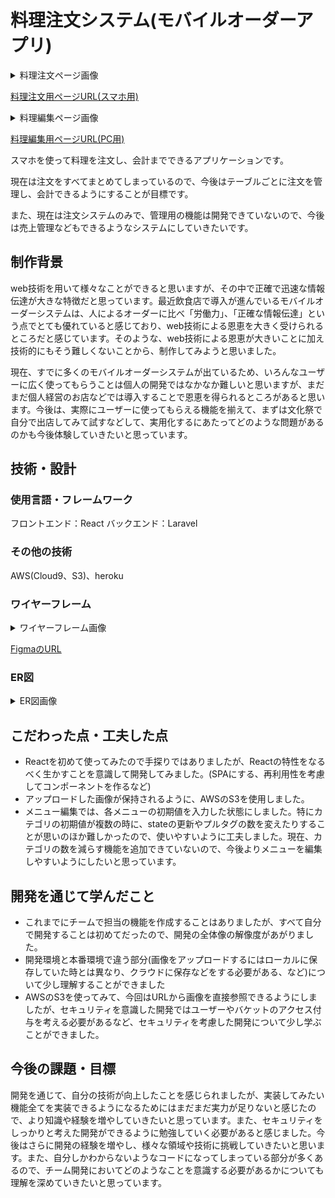 # 料理注文システム(モバイルオーダーアプリ)
<details>
<summary>料理注文ページ画像</summary>
    
<img width="316" alt="スクリーンショット 2023-09-27 12 37 07" src="https://github.com/nomaporon/mobile_order/assets/88223569/d3108560-6df3-4704-ae23-73825adb5804">
<img width="316" alt="スクリーンショット 2023-09-27 12 42 00" src="https://github.com/nomaporon/mobile_order/assets/88223569/bd5280ce-9c9e-4484-b840-855a1bdf5a0e">
<img width="315" alt="スクリーンショット 2023-09-27 12 37 43" src="https://github.com/nomaporon/mobile_order/assets/88223569/61bd6c35-1564-477f-95c3-678888e186df">
<img width="316" alt="スクリーンショット 2023-09-27 12 37 48" src="https://github.com/nomaporon/mobile_order/assets/88223569/82f5654c-6eb3-41a1-b3d1-85be436afdd4">
</details>

[料理注文用ページURL(スマホ用)](https://mobileorder-d8e59e5ce573.herokuapp.com/)

<details>
<summary>料理編集ページ画像</summary>

<img width="1433" alt="スクリーンショット 2023-09-27 12 38 13" src="https://github.com/nomaporon/mobile_order/assets/88223569/42fb1be8-ad43-4db7-acd0-24cc1e2e1183">
<img width="1434" alt="スクリーンショット 2023-09-27 12 38 45" src="https://github.com/nomaporon/mobile_order/assets/88223569/344e30de-f17f-4986-8ae6-4f014c0346e7">
</details>

[料理編集用ページURL(PC用)](https://mobileorder-d8e59e5ce573.herokuapp.com/admin)

スマホを使って料理を注文し、会計までできるアプリケーションです。

現在は注文をすべてまとめてしまっているので、今後はテーブルごとに注文を管理し、会計できるようにすることが目標です。

また、現在は注文システムのみで、管理用の機能は開発できていないので、今後は売上管理などもできるようなシステムにしていきたいです。

## 制作背景
web技術を用いて様々なことができると思いますが、その中で正確で迅速な情報伝達が大きな特徴だと思っています。最近飲食店で導入が進んでいるモバイルオーダーシステムは、人によるオーダーに比べ「労働力」、「正確な情報伝達」という点でとても優れていると感じており、web技術による恩恵を大きく受けられるところだと感じています。そのような、web技術による恩恵が大きいことに加え技術的にもそう難しくないことから、制作してみようと思いました。

現在、すでに多くのモバイルオーダーシステムが出ているため、いろんなユーザーに広く使ってもらうことは個人の開発ではなかなか難しいと思いますが、まだまだ個人経営のお店などでは導入することで恩恵を得られるところがあると思います。今後は、実際にユーザーに使ってもらえる機能を揃えて、まずは文化祭で自分で出店してみて試すなどして、実用化するにあたってどのような問題があるのかも今後体験していきたいと思っています。

## 技術・設計
### 使用言語・フレームワーク
フロントエンド：React
バックエンド：Laravel

### その他の技術
AWS(Cloud9、S3)、heroku

### ワイヤーフレーム
<details>
<summary>ワイヤーフレーム画像</summary>

<img width="1440" alt="スクリーンショット 2023-10-25 12 15 09" src="https://github.com/nomaporon/mobile_order/assets/88223569/47fe6298-feba-4a2a-ae62-4474f176984d">
<img width="1440" alt="スクリーンショット 2023-10-25 12 15 57" src="https://github.com/nomaporon/mobile_order/assets/88223569/4a30f427-cbba-410a-8024-cbd7723b7ee0">
</details>

[FigmaのURL](https://www.figma.com/file/yFY6ILefLyADcdNwDQ1F8T/%E6%B3%A8%E6%96%87%E3%82%B7%E3%82%B9%E3%83%86%E3%83%A0?type=design&node-id=1%3A4&mode=design&t=4CEYXk8jy5K9DpWj-1)

### ER図
<details>
<summary>ER図画像</summary>

<img width="954" alt="スクリーンショット 2023-10-25 12 10 39" src="https://github.com/nomaporon/mobile_order/assets/88223569/312831da-e0ec-445f-9438-a8cac0dd07e2">
</details>

## こだわった点・工夫した点
- Reactを初めて使ってみたので手探りではありましたが、Reactの特性をなるべく生かすことを意識して開発してみました。(SPAにする、再利用性を考慮してコンポーネントを作るなど)
- アップロードした画像が保持されるように、AWSのS3を使用しました。
- メニュー編集では、各メニューの初期値を入力した状態にしました。特にカテゴリの初期値が複数の時に、stateの更新やプルタグの数を変えたりすることが思いのほか難しかったので、使いやすいように工夫しました。現在、カテゴリの数を減らす機能を追加できていないので、今後よりメニューを編集しやすいようにしたいと思っています。

## 開発を通じて学んだこと
- これまでにチームで担当の機能を作成することはありましたが、すべて自分で開発することは初めてだったので、開発の全体像の解像度があがりました。
- 開発環境と本番環境で違う部分(画像をアップロードするにはローカルに保存していた時とは異なり、クラウドに保存などをする必要がある、など)について少し理解することができました
- AWSのS3を使ってみて、今回はURLから画像を直接参照できるようにしましたが、セキュリティを意識した開発ではユーザーやバケットのアクセス付与を考える必要があるなど、セキュリティを考慮した開発について少し学ぶことができました。

## 今後の課題・目標
開発を通じて、自分の技術が向上したことを感じられましたが、実装してみたい機能全てを実装できるようになるためにはまだまだ実力が足りないと感じたので、より知識や経験を増やしていきたいと思っています。また、セキュリティをしっかりと考えた開発ができるように勉強していく必要があると感じました。今後はさらに開発の経験を増やし、様々な領域や技術に挑戦していきたいと思います。また、自分しかわからないようなコードになってしまっている部分が多くあるので、チーム開発においてどのようなことを意識する必要があるかについても理解を深めていきたいと思っています。
